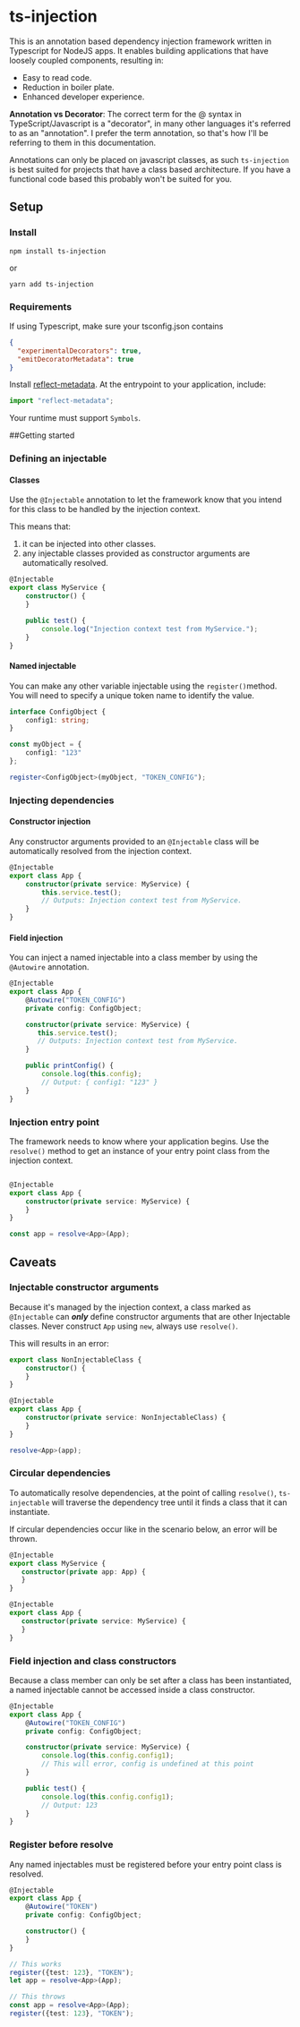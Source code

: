 # ts-injection

This is an annotation based dependency injection framework written in Typescript for NodeJS apps. It enables building
applications that have loosely coupled components, resulting in:

- Easy to read code.
- Reduction in boiler plate.
- Enhanced developer experience.

**Annotation vs Decorator**: The correct term for the @ syntax in TypeScript/Javascript is a "decorator", in many other
languages it's referred to as an "annotation". I prefer the term annotation, so that's how I'll be referring to them in
this documentation.

Annotations can only be placed on javascript classes, as such `ts-injection` is best suited for projects that have a
class based architecture. If you have a functional code based this probably won't be suited for you.

## Setup

### Install

`npm install ts-injection`

or

`yarn add ts-injection`

### Requirements
If using Typescript, make sure your tsconfig.json contains
```json
{
  "experimentalDecorators": true,
  "emitDecoratorMetadata": true
}
```
Install [reflect-metadata](https://www.npmjs.com/package/reflect-metadata).
At the entrypoint to your application, include:
```typescript
import "reflect-metadata";
```

Your runtime must support `Symbols`.

##Getting started
### Defining an injectable

#### Classes

Use the `@Injectable` annotation to let the framework know that you intend for this class to be handled by the injection
context.

This means that:

1) it can be injected into other classes.
2) any injectable classes provided as constructor arguments are automatically resolved.

```typescript
@Injectable
export class MyService {
    constructor() {
    }

    public test() {
        console.log("Injection context test from MyService.");
    }
}
```

#### Named injectable

You can make any other variable injectable using the `register()`method. You will need to specify a unique token name to
identify the value.

```typescript
interface ConfigObject {
    config1: string;
}

const myObject = {
    config1: "123"
};

register<ConfigObject>(myObject, "TOKEN_CONFIG");
```

### Injecting dependencies

#### Constructor injection

Any constructor arguments provided to an `@Injectable` class will be automatically resolved from the injection context.

```typescript
@Injectable
export class App {
    constructor(private service: MyService) {
        this.service.test();
        // Outputs: Injection context test from MyService.
    }
}
```

#### Field injection

You can inject a named injectable into a class member by using the `@Autowire`
annotation.

```typescript
@Injectable
export class App {
    @Autowire("TOKEN_CONFIG")
    private config: ConfigObject;

    constructor(private service: MyService) {
       this.service.test();
       // Outputs: Injection context test from MyService.
    }

    public printConfig() {
        console.log(this.config);
        // Output: { config1: "123" }
    }
}
```

### Injection entry point
The framework needs to know where your application begins. Use the `resolve()` method to get an instance
of your entry point class from the injection context.

```typescript

@Injectable
export class App {
    constructor(private service: MyService) {
    }
}

const app = resolve<App>(App);
```

## Caveats
### Injectable constructor arguments
Because it's managed by the injection context, a class marked as `@Injectable`
can ***only*** define constructor arguments that are other
Injectable classes. Never construct `App` using `new`, always use `resolve()`.

This will results in an error:

```typescript
export class NonInjectableClass {
    constructor() {
    }
}

@Injectable
export class App {
    constructor(private service: NonInjectableClass) {
    }
}

resolve<App>(app);
```

### Circular dependencies
To automatically resolve dependencies, at the point of calling `resolve()`, `ts-injectable` will
traverse the dependency tree until it finds a class that it can instantiate.

If circular dependencies occur like in the scenario below, an error will be thrown.

```typescript
@Injectable
export class MyService {
   constructor(private app: App) {
   }
}

@Injectable
export class App {
   constructor(private service: MyService) {
   }
}
```

### Field injection and class constructors
Because a class member can only be set after a class has been instantiated, a named injectable cannot be
accessed inside a class constructor.

```typescript
@Injectable
export class App {
    @Autowire("TOKEN_CONFIG")
    private config: ConfigObject;

    constructor(private service: MyService) {
        console.log(this.config.config1);
        // This will error, config is undefined at this point
    }

    public test() {
        console.log(this.config.config1);
        // Output: 123
    }
}
```

### Register before resolve
Any named injectables must be registered before your entry point class is resolved.

```typescript
@Injectable
export class App {
    @Autowire("TOKEN")
    private config: ConfigObject;

    constructor() {
    }
}

// This works
register({test: 123}, "TOKEN");
let app = resolve<App>(App);

// This throws
const app = resolve<App>(App);
register({test: 123}, "TOKEN");
```
